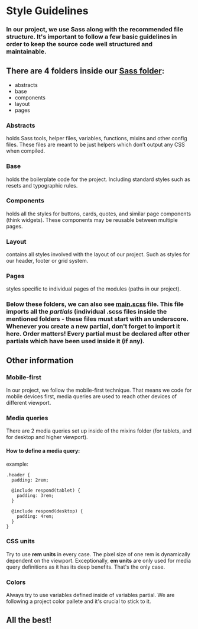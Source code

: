 # Style Guidelines

### In our project, we use Sass along with the recommended file structure. It's important to follow a few basic guidelines in order to keep the source code well structured and maintainable.

## There are 4 folders inside our [Sass folder](https://github.com/Code-Dabblers/Ecommerce-Site/tree/main/src/styles/sass):

* abstracts
* base
* components
* layout
* pages

### **Abstracts**
holds Sass tools, helper files, variables, functions, mixins and other config files. These files are meant to be just helpers which don’t output any CSS when compiled.

### **Base**
holds the boilerplate code for the project. Including standard styles such as resets and typographic rules.

### **Components**
holds all the styles for buttons, cards, quotes, and similar page components (think widgets). These components may be reusable between multiple pages.

### **Layout**
contains all styles involved with the layout of our project. Such as styles for our header, footer or grid system.

### **Pages**
styles specific to individual pages of the modules (paths in our project).

### Below these folders, we can also see [main.scss](https://github.com/Code-Dabblers/Ecommerce-Site/blob/main/src/styles/sass/main.scss) file. This file imports all the *partials* (individual .scss files inside the mentioned folders - these files must start with an underscore. Whenever you create a new partial, don't forget to import it here. **Order matters!** Every partial must be declared after other partials which have been used inside it (if any).

## Other information

### **Mobile-first**
In our project, we follow the mobile-first technique. That means we code for mobile devices first, media queries are used to reach other devices of different viewport.

### **Media queries**
There are 2 media queries set up inside of the mixins folder (for tablets, and for desktop and higher viewport).

#### **How to define a media query:**
example:
```
.header {
  padding: 2rem;

  @include respond(tablet) {
    padding: 3rem;
  }

  @include respond(desktop) {
    padding: 4rem;
  }
}
 ```

### **CSS units**
Try to use **rem units** in every case. The pixel size of one rem is dynamically dependent on the viewport. Exceptionally, **em units** are only used for media query definitions as it has its deep benefits. That's the only case.

### **Colors**
Always try to use variables defined inside of variables partial. We are following a project color pallete and it's crucial to stick to it.

## All the best!
